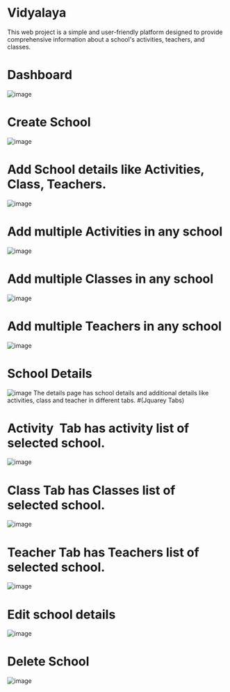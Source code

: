 # Vidyalaya
This web project is a simple and user-friendly platform designed to provide comprehensive information about a school's activities, teachers, and classes.
# Dashboard
![image](https://github.com/Patolbabu131/Vidyalaya/assets/97328289/c5ddc476-6694-45a9-89dc-c4c99d1f46e4)

# Create School
![image](https://github.com/Patolbabu131/Vidyalaya/assets/97328289/80d1be7a-153d-4b1e-9691-e394a4e7381e)

# Add School details like Activities, Class, Teachers.
![image](https://github.com/Patolbabu131/Vidyalaya/assets/97328289/02bf6077-9aed-492a-9dab-2af70812215c)

# Add multiple Activities in any school 
![image](https://github.com/Patolbabu131/Vidyalaya/assets/97328289/fe7105cb-939c-4523-91aa-7e29636a7581)
# Add multiple Classes in any school 
![image](https://github.com/Patolbabu131/Vidyalaya/assets/97328289/bd805df3-1952-4a9f-824c-4f47fe3c92ad)

# Add multiple Teachers in any school 
![image](https://github.com/Patolbabu131/Vidyalaya/assets/97328289/aab2b2ef-ad3b-4a4d-a014-7d0f18cd5250)
# School Details
![image](https://github.com/Patolbabu131/Vidyalaya/assets/97328289/0742d003-a56f-412b-8080-6300c86cc805)
The details page has school details and additional details like activities, class and teacher in different tabs.
#(Jquarey Tabs)
# Activity  Tab has activity list of selected school.
![image](https://github.com/Patolbabu131/Vidyalaya/assets/97328289/ef5ece0b-d347-4861-be9b-515569d05cea)

# Class Tab has Classes list of selected school.
![image](https://github.com/Patolbabu131/Vidyalaya/assets/97328289/cf0f4fd2-febd-488f-851d-415bffbc3c09)


# Teacher Tab has Teachers list of selected school.

![image](https://github.com/Patolbabu131/Vidyalaya/assets/97328289/28cc185c-c6a1-4244-8f10-84e8fb9d878f)

# Edit school details
![image](https://github.com/Patolbabu131/Vidyalaya/assets/97328289/5c39c125-6b3b-4450-939c-4e33369c0847)
# Delete School
![image](https://github.com/Patolbabu131/Vidyalaya/assets/97328289/4a41c64b-7816-48c1-8dfe-07c81d8c799b)
